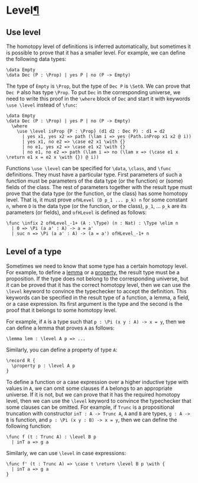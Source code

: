 <h1 id="levels">Level<a class="headerlink" href="#level" title="Permanent link">&para;</a></h1>

## Use level

The homotopy level of definitions is inferred automatically, but sometimes it is possible to prove that it has a smaller level.
For example, we can define the following data types:
```arend
\data Empty
\data Dec (P : \Prop) | yes P | no (P -> Empty)
```

The type of `Empty` is `\Prop`, but the type of `Dec P` is `\Set0`.
We can prove that `Dec P` also has type `\Prop`.
To put `Dec` in the corresponding universe, we need to write this proof in the `\where` block of `Dec` and start it with keywords `\use \level` instead of `\func`:
```arend
\data Empty
\data Dec (P : \Prop) | yes P | no (P -> Empty)
  \where
    \use \level isProp {P : \Prop} (d1 d2 : Dec P) : d1 = d2
      | yes x1, yes x2 => path (\lam i => yes (Path.inProp x1 x2 @ i))
      | yes x1, no e2 => \case e2 x1 \with {}
      | no e1, yes x2 => \case e1 x2 \with {}
      | no e1, no e2 => path (\lam i => no (\lam x => (\case e1 x \return e1 x = e2 x \with {}) @ i))
```

Functions `\use \level` can be specified for `\data`, `\class`, and `\func` definitions.
They must have a particular type.
First parameters of such a function must be parameters of the data type (or the function) or (some) fields of the class.
The rest of parameters together with the result type must prove that the data type (or the function, or the class) has some homotopy level.
That is, it must prove `ofHLevel (D p_1 ... p_k) n` for some constant `n`, where `D` is the data type (or the function, or the class), `p_1`, ... `p_k` are its parameters (or fields), and `ofHLevel` is defined as follows:
```arend
\func \infix 2 ofHLevel_-1+ (A : \Type) (n : Nat) : \Type \elim n
  | 0 => \Pi (a a' : A) -> a = a'
  | suc n => \Pi (a a' : A) -> (a = a') ofHLevel_-1+ n
```

## Level of a type

Sometimes we need to know that some type has a certain homotopy level.
For example, to define a [lemma](/language-reference/definitions/functions/#lemmas) or a [property](/language-reference/definitions/records/#properties), the result type must be a proposition.
If the type does not belong to the corresponding universe, but it can be proved that it has the correct homotopy level, then we can use the `\level` keyword to convince the typechecker to accept the definition.
This keywords can be specified in the result type of a function, a lemma, a field, or a case expression.
Its first argument is the type and the second is the proof that it belongs to some homotopy level.

For example, if `A` is a type such that `p : \Pi (x y : A) -> x = y`, then we can define a lemma that proves `A` as follows:
```arend
\lemma lem : \level A p => ...
```

Similarly, you can define a property of type `A`:
```arend
\record R {
  \property p : \level A p
}
```

To define a function or a case expression over a higher inductive type with values in `A`, we can omit some clauses if `A` belongs to an appropriate universe.
If it is not, but we can prove that it has the required homotopy level, then we can use the `\level` keyword to convince the typechecker that some clauses can be omitted.
For example, if `Trunc` is a propositional truncation with constructor `inT : A -> Trunc A`, `A` and `B` are types, `g : A -> B` is function, and `p : \Pi (x y : B) -> x = y`, then we can define the following function:
```arend
\func f (t : Trunc A) : \level B p
  | inT a => g a
```

Similarly, we can use `\level` in case expressions:
```arend
\func f' (t : Trunc A) => \case t \return \level B p \with {
  | inT a => g a
}
```
